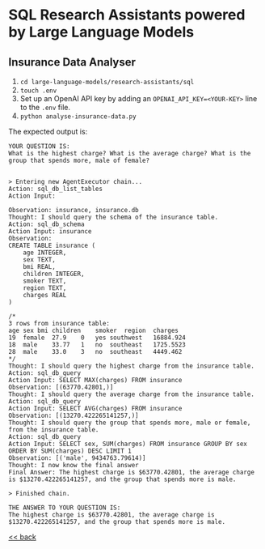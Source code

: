 # SQL Research Assistants powered by Large Language Models

## Insurance Data Analyser

1. `cd large-language-models/research-assistants/sql`
2. `touch .env`
3. Set up an OpenAI API key by adding an `OPENAI_API_KEY=<YOUR-KEY>` line to the `.env` file.
4. `python analyse-insurance-data.py`

The expected output is:

```text
YOUR QUESTION IS:
What is the highest charge? What is the average charge? What is the group that spends more, male of female?


> Entering new AgentExecutor chain...
Action: sql_db_list_tables
Action Input:

Observation: insurance, insurance.db
Thought: I should query the schema of the insurance table.
Action: sql_db_schema
Action Input: insurance
Observation: 
CREATE TABLE insurance (
	age INTEGER, 
	sex TEXT, 
	bmi REAL, 
	children INTEGER, 
	smoker TEXT, 
	region TEXT, 
	charges REAL
)

/*
3 rows from insurance table:
age	sex	bmi	children	smoker	region	charges
19	female	27.9	0	yes	southwest	16884.924
18	male	33.77	1	no	southeast	1725.5523
28	male	33.0	3	no	southeast	4449.462
*/
Thought: I should query the highest charge from the insurance table.
Action: sql_db_query
Action Input: SELECT MAX(charges) FROM insurance
Observation: [(63770.42801,)]
Thought: I should query the average charge from the insurance table.
Action: sql_db_query
Action Input: SELECT AVG(charges) FROM insurance
Observation: [(13270.422265141257,)]
Thought: I should query the group that spends more, male or female, from the insurance table.
Action: sql_db_query
Action Input: SELECT sex, SUM(charges) FROM insurance GROUP BY sex ORDER BY SUM(charges) DESC LIMIT 1
Observation: [('male', 9434763.79614)]
Thought: I now know the final answer
Final Answer: The highest charge is $63770.42801, the average charge is $13270.422265141257, and the group that spends more is male.

> Finished chain.

THE ANSWER TO YOUR QUESTION IS:
The highest charge is $63770.42801, the average charge is $13270.422265141257, and the group that spends more is male.
```

[<< back](..)
